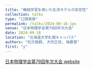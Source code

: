 ```yaml
---
title: "機械学習を用いた乱流モデルの安定性"
collection: talks
type: "口頭発表"
permalink: /talks/2024-09-16-jps
venue: "日本物理学会第79回年次大会"
date: 2024-09-16
location: "北海道大学札幌キャンパス"
authors: "松元智嗣, 犬伏正信, 後藤晋"
first: "y"
---
```

<a href="https://www.jps.or.jp/activities/meetings/annual/annual-index.php" target="_blank" rel="noopener noreferrer">日本物理学会第79回年次大会 website</a>
